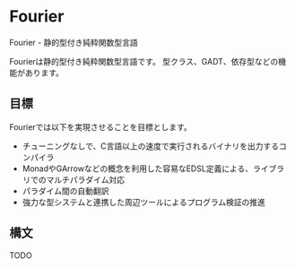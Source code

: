 # Fourier
Fourier - 静的型付き純粋関数型言語

Fourierは静的型付き純粋関数型言語です。
型クラス、GADT、依存型などの機能があります。

## 目標
Fourierでは以下を実現させることを目標とします。
- チューニングなしで、C言語以上の速度で実行されるバイナリを出力するコンパイラ
- MonadやGArrowなどの概念を利用した容易なEDSL定義による、ライブラリでのマルチパラダイム対応
- パラダイム間の自動翻訳
- 強力な型システムと連携した周辺ツールによるプログラム検証の推進

## 構文
TODO
